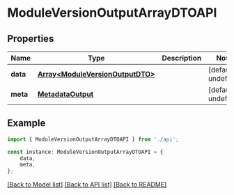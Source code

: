 # ModuleVersionOutputArrayDTOAPI


## Properties

Name | Type | Description | Notes
------------ | ------------- | ------------- | -------------
**data** | [**Array&lt;ModuleVersionOutputDTO&gt;**](ModuleVersionOutputDTO.md) |  | [default to undefined]
**meta** | [**MetadataOutput**](MetadataOutput.md) |  | [default to undefined]

## Example

```typescript
import { ModuleVersionOutputArrayDTOAPI } from './api';

const instance: ModuleVersionOutputArrayDTOAPI = {
    data,
    meta,
};
```

[[Back to Model list]](../README.md#documentation-for-models) [[Back to API list]](../README.md#documentation-for-api-endpoints) [[Back to README]](../README.md)
